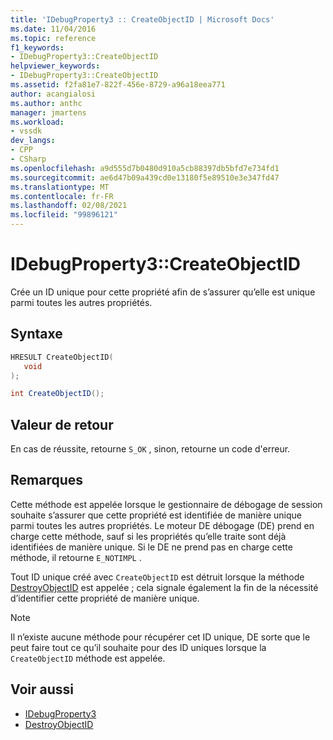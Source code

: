 ```yaml
---
title: 'IDebugProperty3 :: CreateObjectID | Microsoft Docs'
ms.date: 11/04/2016
ms.topic: reference
f1_keywords:
- IDebugProperty3::CreateObjectID
helpviewer_keywords:
- IDebugProperty3::CreateObjectID
ms.assetid: f2fa81e7-822f-456e-8729-a96a18eea771
author: acangialosi
ms.author: anthc
manager: jmartens
ms.workload:
- vssdk
dev_langs:
- CPP
- CSharp
ms.openlocfilehash: a9d555d7b0480d910a5cb88397db5bfd7e734fd1
ms.sourcegitcommit: ae6d47b09a439cd0e13180f5e89510e3e347fd47
ms.translationtype: MT
ms.contentlocale: fr-FR
ms.lasthandoff: 02/08/2021
ms.locfileid: "99896121"
---
```

# <a name="idebugproperty3createobjectid"></a>IDebugProperty3::CreateObjectID
Crée un ID unique pour cette propriété afin de s’assurer qu’elle est unique parmi toutes les autres propriétés.

## <a name="syntax"></a>Syntaxe

```cpp
HRESULT CreateObjectID(
   void
);
```

```csharp
int CreateObjectID();
```

## <a name="return-value"></a>Valeur de retour
 En cas de réussite, retourne `S_OK` , sinon, retourne un code d'erreur.

## <a name="remarks"></a>Remarques
 Cette méthode est appelée lorsque le gestionnaire de débogage de session souhaite s’assurer que cette propriété est identifiée de manière unique parmi toutes les autres propriétés. Le moteur DE débogage (DE) prend en charge cette méthode, sauf si les propriétés qu’elle traite sont déjà identifiées de manière unique. Si le DE ne prend pas en charge cette méthode, il retourne `E_NOTIMPL` .

 Tout ID unique créé avec `CreateObjectID` est détruit lorsque la méthode [DestroyObjectID](../../../extensibility/debugger/reference/idebugproperty3-destroyobjectid.md) est appelée ; cela signale également la fin de la nécessité d’identifier cette propriété de manière unique.

> [!NOTE]
> Il n’existe aucune méthode pour récupérer cet ID unique, DE sorte que le peut faire tout ce qu’il souhaite pour des ID uniques lorsque la `CreateObjectID` méthode est appelée.

## <a name="see-also"></a>Voir aussi
- [IDebugProperty3](../../../extensibility/debugger/reference/idebugproperty3.md)
- [DestroyObjectID](../../../extensibility/debugger/reference/idebugproperty3-destroyobjectid.md)
